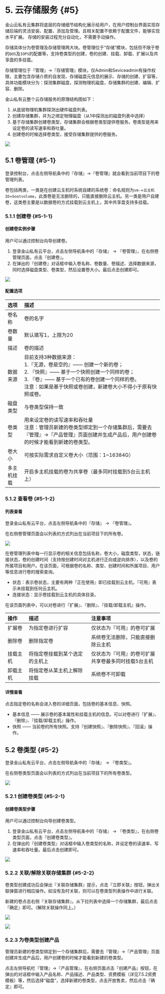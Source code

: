 # 5. 云存储服务 {#5}

金山云私有云集群将底层的存储细节结构化展示给用户，在用户控制台界面实现存储后端的灵活安装、配置、添加及管理。且相关配置不依赖于配置文件，能够实现水平扩展。 存储的安装过程充分自动化，不需要手动操作。

存储具体分为卷管理及存储管理两大块。卷管理位于“存储”模块，包括但不限于卷的`QOS`及`IOPS`的配置等，支持卷类型的创建，卷的创建、挂载、卸载、扩展以及共享盘的多挂载。

存储管理位于『管理』->『存储管理』模块，仅Admin和Seviceadmin有操作权限，主要包含存储介质的自发现、存储磁盘元信息的展示、存储的创建、扩容等，具体功能模块分为：探测集群磁盘，探测物理机磁盘，存储集群的创建、编辑、扩容、删除。

金山私有云整个云存储服务的原理结构图如下：
1. 从底层物理机集群探测出硬件磁盘列表。
2. 创建存储集群，并为之绑定物理磁盘（从1中探测出的磁盘列表中选择）
3. 基于存储集群创建卷类型，存储集群会根据卷类型提供卷服务。卷类型是用来设定卷的读写速率和吞吐量。
4. 创建卷的时候选择卷类型，接受存储集群提供的卷服务。

![](/assets/存储服务原理结构图.png)

## 5.1 卷管理 {#5-1}

登录控制台，点击左侧导航条中的『存储』->『卷管理』就会看到当前项目下的卷管理列表。

卷包括两类，一类是在创建云主机时系统自建的系统卷：命名规则为`vm-`+`云主机	ID`+`bootvolume`，此类卷是无法删除的，只能直接删除云主机。另一类是用户自建卷，这类卷主要是以数据卷的方式挂载到云主机上，其中共享盘支持多挂载。

### 5.1.1 创建卷 {#5-1-1}

#### 创建卷实例步骤

用户可以通过控制台向导创建卷。

1. 登录金山私有云平台，点击左侧导航条中的『存储』 -> 『卷管理』，在右侧卷管理页面，点击『创建卷』。
2. 在弹出的『创建卷』对话框中输入卷名称、卷数量、卷描述、选择数据来源，同时选择磁盘类型、卷类型，然后设置卷大小。最后点击创建即可。

![](/assets/创建卷.png)

#### 配置选项

| 选项 | 描述 |
| :--- | :--- |
| 卷名称 | 卷的名字 |
| 卷数量 | 默认填写1，上限为20 |
| 描述 | 卷的描述 |
| 数据来源 | 目前支持3种数据来源：<br/>1.『无源，卷是空的』—— 创建一个新的卷；<br/>2. 『快照』—— 基于一个快照创建一个同样的卷；<br/>3. 『卷』—— 基于一个已有的卷创建一个同样的卷。<br/>注意：如果是基于快照或卷创建，新建卷大小不得小于原有快照或卷。 |
| 磁盘类型 | 与卷类型保持一致 |
| 卷类型 | 用来设定卷的读写速率和吞吐量<br/>注意：管理员新建的卷类型绑定到一个存储集群后，需要去『管理』->『产品管理』页面创建并生成产品后，用户创建卷的时候才能看到新建的卷类型。|
| 卷大小 | 可按实际需求自定义卷大小（范围：1~16384G） |
| 多主机挂载 | 开启多主机挂载的卷为共享卷（最多同时挂载到5台云主机上） |

### 5.1.2 查看卷 {#5-1-2}

#### 列表查看

登录金山私有云平台，点击左侧导航条中的『存储』 -> 『卷管理』。

在右侧卷管理页面会以列表的方式列出在当前项目下的所有卷。

![](/assets/卷列表.png)

在卷管理列表中每一行显示卷的相关信息包括名称，卷大小，磁盘类型，状态，链接状态，卷的创建时间（支持按创建时间对主机进行正向或逆向排序），以及卷的所属项目和用户。在该页面，可根据卷的名称、类型、创建时间和所属项目、用户等信息进行卷的搜索查询。

- 状态：表示卷状态，主要有两种『正在使用』即已挂载到云主机，『可用』表示未挂载到任何云主机。
- 连接状态：显示卷挂载到云主机的具体目录。

在该页面列表中，可以对卷进行『扩展』、『删除』、『挂载/卸载主机』操作。

| 操作 | 描述 | 注意事项 |
| :--- | :--- | :--- |
| 扩展卷 | 为指定卷进行扩容 | 仅状态为『可用』的卷可扩展 |
| 删除卷 | 删除指定卷 | 系统卷无法删除，只能直接删除云主机 |
| 挂载主机 | 将指定卷挂载到某个选定的主机上 | 仅状态为『可用』的卷可扩展<br/>共享卷最多同时挂载5台主机 |
| 卸载主机 | 将指定卷从某主机上解除挂载 | 系统卷不可卸载 |

#### 详情查看

点击指定卷的名称会进入卷的详细页面，包括卷的基本信息、快照。

- 基本信息 —— 展示卷的基本属性和挂载主机的信息。可以对卷进行『扩展』、『删除』、『挂载/卸载主机』操作。
- 快照 —— 当前卷的所有快照。支持『创建快照』、『删除快照』、『回滚』操作。

## 5.2 卷类型 {#5-2}

登录金山私有云平台，点击左侧导航条中的『存储』 -> 『卷类型』。

在右侧卷类型页面会以列表的方式列出在当前项目下的所有卷类型。

![](/assets/卷类型.png)

### 5.2.1 创建卷类型 {#5-2-1}

#### 创建卷类型步骤

用户可以通过控制台向导创建卷类型。

1. 登录金山私有云平台，点击左侧导航条中的『存储』 -> 『卷类型』，在右侧卷类型页面，点击『创建卷类型』。
2. 在弹出的『创建卷类型』对话框中输入卷类型的名称，并设定卷的读速率、写速率和吞吐量。最后点击创建即可。

![](/assets/创建卷类型.png)

### 5.2.2 关联/解除关联存储集群 {#5-2-2}

卷类型创建成功后会弹出『关联存储集群』提示，点击『立即关联』按钮，弹出关联弹窗进行相应操作。如没有及时关联，则可以在卷类型列表操作中进行关联。

新建的卷点击右侧『关联存储集群』，从下拉列表中选择一个存储集群，最后点击『确定』即可。（解除关联操作同上。）

![](/assets/关联提示.png)

![](/assets/关联存储集群.png)

### 5.2.3 为卷类型创建产品

管理员新建的卷类型绑定到一个存储集群后，需要去『管理』->『产品管理』页面创建并生成产品后，用户创建卷的时候才能看到新建的卷类型。

点击左侧导航栏『管理』->『产品管理』，在右侧页面点击『创建产品』按钮，在弹出的对话框中输入产品名称、产品描述、产品类型、资费模板（详见7.5.2资费模板）等，然后选择“磁盘”，选择新建的卷类型，点击开放售卖，然后点击『确定』即可。














